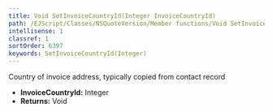 ```yaml
---
title: Void SetInvoiceCountryId(Integer InvoiceCountryId)
path: /EJScript/Classes/NSQuoteVersion/Member functions/Void SetInvoiceCountryId(Integer p_0)
intellisense: 1
classref: 1
sortOrder: 6397
keywords: SetInvoiceCountryId(Integer)
---
```



Country of invoice address, typically copied from contact record



* **InvoiceCountryId:** Integer
* **Returns:** Void


